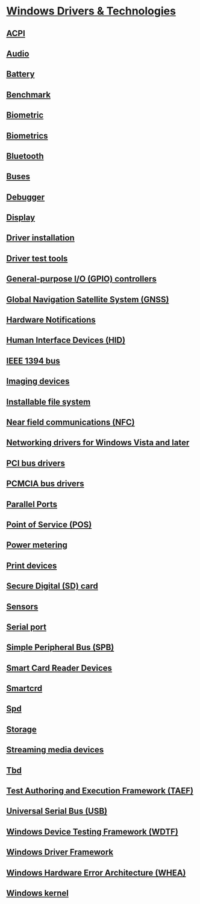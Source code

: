 # [Windows Drivers & Technologies](index.md)
## [ACPI](_acpi/index.md)
## [Audio](_audio/index.md)
## [Battery](_battery/index.md)
## [Benchmark](_benchmark/index.md)
## [Biometric](_biometric/index.md)
## [Biometrics](_biometrics/index.md)
## [Bluetooth](_bltooth/index.md)
## [Buses](_buses/index.md)
## [Debugger](_debugger/index.md)
## [Display](_display/index.md)
## [Driver installation](_devinst/index.md)
## [Driver test tools](_devtest/index.md)
## [General-purpose I/O (GPIO) controllers](_gpio/index.md)
## [Global Navigation Satellite System (GNSS)](_gnss/index.md)
## [Hardware Notifications](_gpiobtn/index.md)
## [Human Interface Devices (HID)](_hid/index.md)
## [IEEE 1394 bus](_ieee/index.md)
## [Imaging devices](_image/index.md)
## [Installable file system](_ifsk/index.md)
## [Near field communications (NFC)](_nfpdrivers/index.md)
## [Networking drivers for Windows Vista and later](_netvista/index.md)
## [PCI bus drivers](_pci/index.md)
## [PCMCIA bus drivers](_pcmcia/index.md)
## [Parallel Ports](_parports/index.md)
## [Point of Service (POS)](_pos/index.md)
## [Power metering](_powermeter/index.md)
## [Print devices](_print/index.md)
## [Secure Digital (SD) card](_sd/index.md)
## [Sensors](_sensors/index.md)
## [Serial port](_serports/index.md)
## [Simple Peripheral Bus (SPB)](_spb/index.md)
## [Smart Card Reader Devices](_smartcard/index.md)
## [Smartcrd](_smartcrd/index.md)
## [Spd](_spd/index.md)
## [Storage](_storage/index.md)
## [Streaming media devices](_stream/index.md)
## [Tbd](_TBD/index.md)
## [Test Authoring and Execution Framework (TAEF)](_taef/index.md)
## [Universal Serial Bus (USB)](_usbref/index.md)
## [Windows Device Testing Framework (WDTF)](_dtf/index.md)
## [Windows Driver Framework](_wdf/index.md)
## [Windows Hardware Error Architecture (WHEA)](_whea/index.md)
## [Windows kernel](_kernel/index.md)
